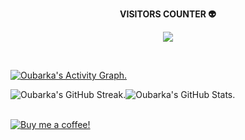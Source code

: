 <!-- Visits -->
<div align="center">
	<p align="center"><b> VISITORS COUNTER 👽 </b></p>
	<p align="center">
		<img align="center" src="https://profile-counter.glitch.me/droubarka/count.svg"/>
	</p>
	<br/>
</div>

<!-- Contribution Graph -->
[![Oubarka's Activity Graph.](https://github-readme-activity-graph.vercel.app/graph?username=droubarka&theme=react-dark)](https://github.com/droubarka/droubarka)

<a href="https://github.com/droubarka/droubarka" style="text-decoration: none;">
	<div align="center" style="display: flex;">
		<img alt="Oubarka's GitHub Streak." src="https://streak-stats.demolab.com?user=droubarka&theme=green&card_width=400"/>
		<img alt="Oubarka's GitHub Stats." src="https://github-readme-stats.vercel.app/api?username=droubarka&show_icons=true&theme=green&rank_icon=github&card_width=441"/>
	</div>
	<br/>
</a>

<!-- Buy Me a Coffee -->
[![Buy me a coffee!](https://www.buymeacoffee.com/assets/img/custom_images/black_img.png)](https://buymeacoffee.com/droubarka)
